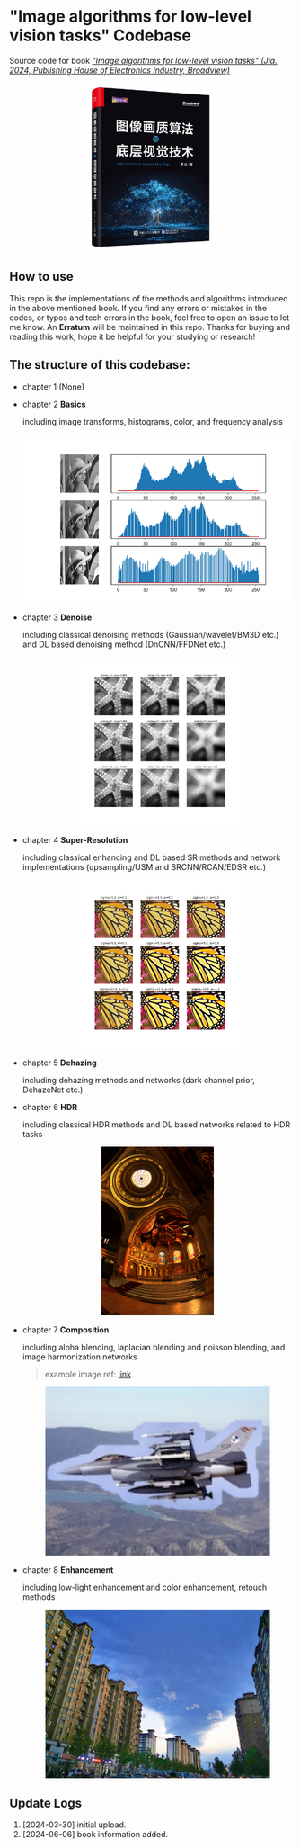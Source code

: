 # "Image algorithms for low-level vision tasks" Codebase

Source code for book *["Image algorithms for low-level vision tasks" (Jia. 2024, Publishing House of Electronics Industry, Broadview)](https://book.douban.com/subject/36895899/)*


<p align="center">
  <img src="./bookcover.jpg" height=300>

## How to use

  This repo is the implementations of the methods and algorithms introduced in the above mentioned book. If you find any errors or mistakes in the codes, or typos and tech errors in the book, feel free to open an issue to let me know. An **Erratum** will be maintained in this repo. Thanks for buying and reading this work, hope it be helpful for your studying or research!

## The structure of this codebase:

- chapter 1 (None)

- chapter 2 **Basics**

  including image transforms, histograms, color, and frequency analysis
  <p align="center">
    <img src="ch2_basics/results/hist/hist_compare.png" height=300>

- chapter 3 **Denoise**

  including classical denoising methods (Gaussian/wavelet/BM3D etc.) and DL based denoising method (DnCNN/FFDNet etc.)
  <p align="center">
    <img src="ch3_denoise/results/guided_filter/guided.png" height=300>

- chapter 4 **Super-Resolution**

  including classical enhancing and DL based SR methods and network implementations (upsampling/USM and SRCNN/RCAN/EDSR etc.)
  <p align="center">
    <img src="ch4_super/results/usm/usm_result.png" height=300>

- chapter 5 **Dehazing**

  including dehazing methods and networks (dark channel prior, DehazeNet etc.)

- chapter 6 **HDR**

  including classical HDR methods and DL based networks related to HDR tasks
  <p align="center">
    <img src="ch6_hdr/results/reinhard/reinhard_out.png" height=300>

- chapter 7 **Composition**

  including alpha blending, laplacian blending and poisson blending, and image harmonization networks
  > example image ref: [link](https://github.com/willemmanuel/poisson-image-editing/tree/master/input/2)
  <p align="center">
    <img src="ch7_composite/results/copy_paste.png" height=300>

- chapter 8 **Enhancement**

  including low-light enhancement and color enhancement, retouch methods
  <p align="center">
    <img src="ch8_enhance/results/invert_dehaze/out.png" height=300>



## Update Logs

1. [2024-03-30] initial upload.
2. [2024-06-06] book information added.

